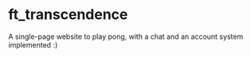 # ft_transcendence
A single-page website to play pong, with a chat and an account system implemented :)
